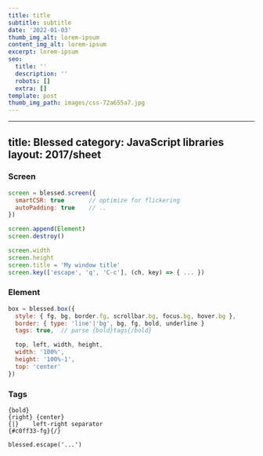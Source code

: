 ```yaml
---
title: title
subtitle: subtitle
date: '2022-01-03'
thumb_img_alt: lorem-ipsum
content_img_alt: lorem-ipsum
excerpt: lorem-ipsum
seo:
  title: ''
  description: ''
  robots: []
  extra: []
template: post
thumb_img_path: images/css-72a655a7.jpg
---
```

---
title: Blessed
category: JavaScript libraries
layout: 2017/sheet
---

### Screen

```js
screen = blessed.screen({
  smartCSR: true       // optimize for flickering
  autoPadding: true    // ..
})

screen.append(Element)
screen.destroy()

screen.width
screen.height
screen.title = 'My window title'
screen.key(['escape', 'q', 'C-c'], (ch, key) => { ... })
```

### Element

```js
box = blessed.box({
  style: { fg, bg, border.fg, scrollbar.bg, focus.bg, hover.bg },
  border: { type: 'line'|'bg', bg, fg, bold, underline }
  tags: true,  // parse {bold}tags{/bold}

  top, left, width, height,
  width: '100%',
  height: '100%-1',
  top: 'center'
})
```

### Tags

```
{bold}
{right} {center}
{|}    left-right separator
{#c0ff33-fg}{/}
```

```
blessed.escape('...')
```
